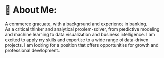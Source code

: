 # 💫 About Me:
A commerce graduate, with a background and experience in banking. <br>
As a critical thinker and analytical problem-solver, from predictive modeling and machine learning to data visualization and business intelligence. I am excited to apply my skills and expertise to a wide range of data-driven projects. I am looking for a position that offers opportunities for growth and professional development..<br>
